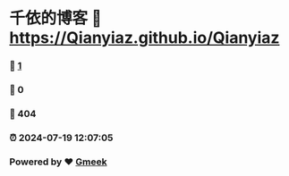 # 千依的博客 :link: https://Qianyiaz.github.io/Qianyiaz 
### :page_facing_up: [1](https://Qianyiaz.github.io/Qianyiaz/tag.html) 
### :speech_balloon: 0 
### :hibiscus: 404 
### :alarm_clock: 2024-07-19 12:07:05 
### Powered by :heart: [Gmeek](https://github.com/Meekdai/Gmeek)
